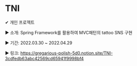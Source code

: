# TNI

✔︎ 개인 프로젝트

► 소개: Spring Framework를 활용하여 MVC패턴의 tattoo SNS 구현

► 기간: 2022.03.30 ~ 2022.04.29

► 링크: https://gregarious-polish-5d0.notion.site/TNI-3cdfedb63abc42569cd65941f9998bf4
